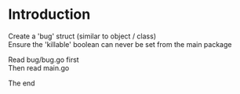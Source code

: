 # Introduction
Create a 'bug' struct (similar to object / class)  
Ensure the 'killable' boolean can never be set from the main package  


Read bug/bug.go first  
Then read main.go  

The end
